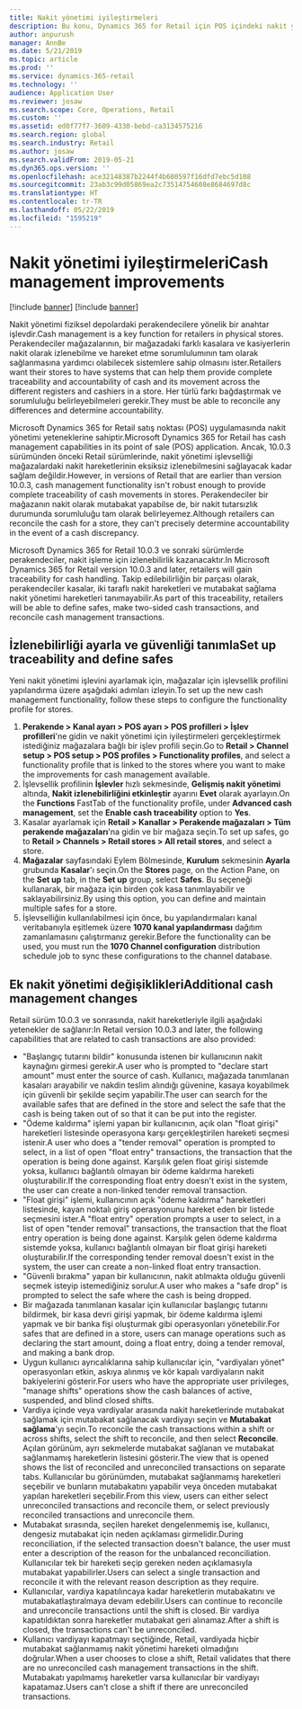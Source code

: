 ```yaml
---
title: Nakit yönetimi iyileştirmeleri
description: Bu konu, Dynamics 365 for Retail için POS içindeki nakit yönetimi iyileştirmelerini açıklar.
author: anpurush
manager: AnnBe
ms.date: 5/21/2019
ms.topic: article
ms.prod: ''
ms.service: dynamics-365-retail
ms.technology: ''
audience: Application User
ms.reviewer: josaw
ms.search.scope: Core, Operations, Retail
ms.custom: ''
ms.assetid: ed0f77f7-3609-4330-bebd-ca3134575216
ms.search.region: global
ms.search.industry: Retail
ms.author: josaw
ms.search.validFrom: 2019-05-21
ms.dyn365.ops.version: ''
ms.openlocfilehash: ace32148387b2244f4b600597f16dfd7ebc5d108
ms.sourcegitcommit: 23ab3c99d05869ea2c73514754608e8684697d8c
ms.translationtype: HT
ms.contentlocale: tr-TR
ms.lasthandoff: 05/22/2019
ms.locfileid: "1595219"
---
```

# <a name="cash-management-improvements"></a><span data-ttu-id="3b2ff-103">Nakit yönetimi iyileştirmeleri</span><span class="sxs-lookup"><span data-stu-id="3b2ff-103">Cash management improvements</span></span>

[!include [banner](includes/banner.md)]
[!include [banner](../includes/preview-banner.md)]

<span data-ttu-id="3b2ff-104">Nakit yönetimi fiziksel depolardaki perakendecilere yönelik bir anahtar işlevdir.</span><span class="sxs-lookup"><span data-stu-id="3b2ff-104">Cash management is a key function for retailers in physical stores.</span></span> <span data-ttu-id="3b2ff-105">Perakendeciler mağazalarının, bir mağazadaki farklı kasalara ve kasiyerlerin nakit olarak izlenebilme ve hareket etme sorumlulumının tam olarak sağlanmasına yardımcı olabilecek sistemlere sahip olmasını ister.</span><span class="sxs-lookup"><span data-stu-id="3b2ff-105">Retailers want their stores to have systems that can help them provide complete traceability and accountability of cash and its movement across the different registers and cashiers in a store.</span></span> <span data-ttu-id="3b2ff-106">Her türlü farkı bağdaştırmak ve sorumluluğu belirleyebilmeleri gerekir.</span><span class="sxs-lookup"><span data-stu-id="3b2ff-106">They must be able to reconcile any differences and determine accountability.</span></span>

<span data-ttu-id="3b2ff-107"> Microsoft Dynamics 365 for Retail satış noktası (POS) uygulamasında nakit yönetimi yeteneklerine sahiptir.</span><span class="sxs-lookup"><span data-stu-id="3b2ff-107">Microsoft Dynamics 365 for Retail has cash management capabilities in its point of sale (POS) application.</span></span> <span data-ttu-id="3b2ff-108">Ancak, 10.0.3 sürümünden önceki Retail sürümlerinde, nakit yönetimi işlevselliği mağazalardaki nakit hareketlerinin eksiksiz izlenebilmesini sağlayacak kadar sağlam değildir.</span><span class="sxs-lookup"><span data-stu-id="3b2ff-108">However, in versions of Retail that are earlier than version 10.0.3, cash management functionality isn't robust enough to provide complete traceability of cash movements in stores.</span></span> <span data-ttu-id="3b2ff-109">Perakendeciler bir mağazanın nakit olarak mutabakat yapabilse de, bir nakit tutarsızlık durumunda sorumluluğu tam olarak belirleyemez.</span><span class="sxs-lookup"><span data-stu-id="3b2ff-109">Although retailers can reconcile the cash for a store, they can't precisely determine accountability in the event of a cash discrepancy.</span></span>

<span data-ttu-id="3b2ff-110">Microsoft Dynamics 365 for Retail 10.0.3 ve sonraki sürümlerde perakendeciler, nakit işleme için izlenebilirlik kazanacaktır.</span><span class="sxs-lookup"><span data-stu-id="3b2ff-110">In Microsoft Dynamics 365 for Retail version 10.0.3 and later, retailers will gain traceability for cash handling.</span></span> <span data-ttu-id="3b2ff-111">Takip edilebilirliğin bir parçası olarak, perakendeciler kasalar, iki taraflı nakit hareketleri ve mutabakat sağlama nakit yönetimi hareketleri tanımayabilir.</span><span class="sxs-lookup"><span data-stu-id="3b2ff-111">As part of this traceability, retailers will be able to define safes, make two-sided cash transactions, and reconcile cash management transactions.</span></span>

## <a name="set-up-traceability-and-define-safes"></a><span data-ttu-id="3b2ff-112">İzlenebilirliği ayarla ve güvenliği tanımla</span><span class="sxs-lookup"><span data-stu-id="3b2ff-112">Set up traceability and define safes</span></span>

<span data-ttu-id="3b2ff-113">Yeni nakit yönetimi işlevini ayarlamak için, mağazalar için işlevsellik profilini yapılandırma üzere aşağıdaki adımları izleyin.</span><span class="sxs-lookup"><span data-stu-id="3b2ff-113">To set up the new cash management functionality, follow these steps to configure the functionality profile for stores.</span></span>

1. <span data-ttu-id="3b2ff-114">**Perakende \> Kanal ayarı \> POS ayarı \> POS profilleri \> İşlev profilleri**'ne gidin ve nakit yönetimi için iyileştirmeleri gerçekleştirmek istediğiniz mağazalara bağlı bir işlev profili seçin.</span><span class="sxs-lookup"><span data-stu-id="3b2ff-114">Go to **Retail \> Channel setup \> POS setup \> POS profiles \> Functionality profiles**, and select a functionality profile that is linked to the stores where you want to make the improvements for cash management available.</span></span>
2. <span data-ttu-id="3b2ff-115">İşlevsellik profilinin **İşlevler** hızlı sekmesinde, **Gelişmiş nakit yönetimi** altında, **Nakit izlenebilirliğini etkinleştir** ayarını **Evet** olarak ayarlayın.</span><span class="sxs-lookup"><span data-stu-id="3b2ff-115">On the **Functions** FastTab of the functionality profile, under **Advanced cash management**, set the **Enable cash traceability** option to **Yes**.</span></span>
3. <span data-ttu-id="3b2ff-116">Kasalar ayarlamak için **Retail \> Kanallar \> Perakende mağazaları \> Tüm perakende mağazaları**'na gidin ve bir mağaza seçin.</span><span class="sxs-lookup"><span data-stu-id="3b2ff-116">To set up safes, go to **Retail \> Channels \> Retail stores \> All retail stores**, and select a store.</span></span>
4. <span data-ttu-id="3b2ff-117">**Mağazalar** sayfasındaki Eylem Bölmesinde, **Kurulum** sekmesinin **Ayarla** grubunda **Kasalar**'ı seçin.</span><span class="sxs-lookup"><span data-stu-id="3b2ff-117">On the **Stores** page, on the Action Pane, on the **Set up** tab, in the **Set up** group, select **Safes**.</span></span> <span data-ttu-id="3b2ff-118">Bu seçeneği kullanarak, bir mağaza için birden çok kasa tanımlayabilir ve saklayabilirsiniz.</span><span class="sxs-lookup"><span data-stu-id="3b2ff-118">By using this option, you can define and maintain multiple safes for a store.</span></span>
4. <span data-ttu-id="3b2ff-119">İşlevselliğin kullanılabilmesi için önce, bu yapılandırmaları kanal veritabanıyla eşitlemek üzere **1070 kanal yapılandırması** dağıtım zamanlamasını çalıştırmanız gerekir.</span><span class="sxs-lookup"><span data-stu-id="3b2ff-119">Before the functionality can be used, you must run the **1070 Channel configuration** distribution schedule job to sync these configurations to the channel database.</span></span>

## <a name="additional-cash-management-changes"></a><span data-ttu-id="3b2ff-120">Ek nakit yönetimi değişiklikleri</span><span class="sxs-lookup"><span data-stu-id="3b2ff-120">Additional cash management changes</span></span>

<span data-ttu-id="3b2ff-121">Retail sürüm 10.0.3 ve sonrasında, nakit hareketleriyle ilgili aşağıdaki yetenekler de sağlanır:</span><span class="sxs-lookup"><span data-stu-id="3b2ff-121">In Retail version 10.0.3 and later, the following capabilities that are related to cash transactions are also provided:</span></span>

- <span data-ttu-id="3b2ff-122">"Başlangıç tutarını bildir" konusunda istenen bir kullanıcının nakit kaynağını girmesi gerekir.</span><span class="sxs-lookup"><span data-stu-id="3b2ff-122">A user who is prompted to "declare start amount" must enter the source of cash.</span></span> <span data-ttu-id="3b2ff-123">Kullanıcı, mağazada tanımlanan kasaları arayabilir ve nakdin teslim alındığı güvenine, kasaya koyabilmek için güvenli bir şekilde seçim yapabilir.</span><span class="sxs-lookup"><span data-stu-id="3b2ff-123">The user can search for the available safes that are defined in the store and select the safe that the cash is being taken out of so that it can be put into the register.</span></span>
- <span data-ttu-id="3b2ff-124">"Ödeme kaldırma" işlemi yapan bir kullanıcının, açık olan "float girişi" hareketleri listesinde operasyona karşı gerçekleştirilen hareketi seçmesi istenir.</span><span class="sxs-lookup"><span data-stu-id="3b2ff-124">A user who does a "tender removal" operation is prompted to select, in a list of open "float entry" transactions, the transaction that the operation is being done against.</span></span> <span data-ttu-id="3b2ff-125">Karşılık gelen float girişi sistemde yoksa, kullanıcı bağlantılı olmayan bir ödeme kaldırma hareketi oluşturabilir.</span><span class="sxs-lookup"><span data-stu-id="3b2ff-125">If the corresponding float entry doesn't exist in the system, the user can create a non-linked tender removal transaction.</span></span>
- <span data-ttu-id="3b2ff-126">"Float girişi" işlemi, kullanıcının açık "ödeme kaldırma" hareketleri listesinde, kayan noktalı giriş operasyonunu hareket eden bir listede seçmesini ister.</span><span class="sxs-lookup"><span data-stu-id="3b2ff-126">A "float entry" operation prompts a user to select, in a list of open "tender removal" transactions, the transaction that the float entry operation is being done against.</span></span> <span data-ttu-id="3b2ff-127">Karşılık gelen ödeme kaldırma sistemde yoksa, kullanıcı bağlantılı olmayan bir float girişi hareketi oluşturabilir.</span><span class="sxs-lookup"><span data-stu-id="3b2ff-127">If the corresponding tender removal doesn't exist in the system, the user can create a non-linked float entry transaction.</span></span>
- <span data-ttu-id="3b2ff-128">"Güvenli bırakma" yapan bir kullanıcının, nakit atılmakta olduğu güvenli seçmek isteyip istemediğiniz sorulur.</span><span class="sxs-lookup"><span data-stu-id="3b2ff-128">A user who makes a "safe drop" is prompted to select the safe where the cash is being dropped.</span></span>
- <span data-ttu-id="3b2ff-129">Bir mağazada tanımlanan kasalar için kullanıcılar başlangıç tutarını bildirmek, bir kasa devri girişi yapmak, bir ödeme kaldırma işlemi yapmak ve bir banka fişi oluşturmak gibi operasyonları yönetebilir.</span><span class="sxs-lookup"><span data-stu-id="3b2ff-129">For safes that are defined in a store, users can manage operations such as declaring the start amount, doing a float entry, doing a tender removal, and making a bank drop.</span></span>
- <span data-ttu-id="3b2ff-130">Uygun kullanıcı ayrıcalıklarına sahip kullanıcılar için, "vardiyaları yönet" operasyonları etkin, askıya alınmış ve kör kapalı vardiyaların nakit bakiyelerini gösterir.</span><span class="sxs-lookup"><span data-stu-id="3b2ff-130">For users who have the appropriate user privileges, "manage shifts" operations show the cash balances of active, suspended, and blind closed shifts.</span></span>
- <span data-ttu-id="3b2ff-131">Vardiya içinde veya vardiyalar arasında nakit hareketlerinde mutabakat sağlamak için mutabakat sağlanacak vardiyayı seçin ve **Mutabakat sağlama**'yı seçin.</span><span class="sxs-lookup"><span data-stu-id="3b2ff-131">To reconcile the cash transactions within a shift or across shifts, select the shift to reconcile, and then select **Reconcile**.</span></span> <span data-ttu-id="3b2ff-132">Açılan görünüm, ayrı sekmelerde mutabakat sağlanan ve mutabakat sağlanmamış hareketlerin listesini gösterir.</span><span class="sxs-lookup"><span data-stu-id="3b2ff-132">The view that is opened shows the list of reconciled and unreconciled transactions on separate tabs.</span></span> <span data-ttu-id="3b2ff-133">Kullanıcılar bu görünümden, mutabakat sağlanmamış hareketleri seçebilir ve bunların mutabakatını yapabilir veya önceden mutabakat yapılan hareketleri seçebilir.</span><span class="sxs-lookup"><span data-stu-id="3b2ff-133">From this view, users can either select unreconciled transactions and reconcile them, or select previously reconciled transactions and unreconcile them.</span></span>
- <span data-ttu-id="3b2ff-134">Mutabakat sırasında, seçilen hareket dengelenmemiş ise, kullanıcı, dengesiz mutabakat için neden açıklaması girmelidir.</span><span class="sxs-lookup"><span data-stu-id="3b2ff-134">During reconciliation, if the selected transaction doesn't balance, the user must enter a description of the reason for the unbalanced reconciliation.</span></span> <span data-ttu-id="3b2ff-135">Kullanıcılar tek bir hareketi seçip gereken neden açıklamasıyla mutabakat yapabilirler.</span><span class="sxs-lookup"><span data-stu-id="3b2ff-135">Users can select a single transaction and reconcile it with the relevant reason description as they require.</span></span>
- <span data-ttu-id="3b2ff-136">Kullanıcılar, vardiya kapatılıncaya kadar hareketlerin mutabakatını ve mutabakatlaştıralmaya devam edebilir.</span><span class="sxs-lookup"><span data-stu-id="3b2ff-136">Users can continue to reconcile and unreconcile transactions until the shift is closed.</span></span> <span data-ttu-id="3b2ff-137">Bir vardiya kapatıldıktan sonra hareketler mutabakat geri alınamaz.</span><span class="sxs-lookup"><span data-stu-id="3b2ff-137">After a shift is closed, the transactions can't be unreconciled.</span></span>
- <span data-ttu-id="3b2ff-138">Kullanıcı vardiyayı kapatmayı seçtiğinde, Retail, vardiyada hiçbir mutabakat sağlanmamış nakit yönetimi hareketi olmadığını doğrular.</span><span class="sxs-lookup"><span data-stu-id="3b2ff-138">When a user chooses to close a shift, Retail validates that there are no unreconciled cash management transactions in the shift.</span></span> <span data-ttu-id="3b2ff-139">Mutabakatı yapılmamış hareketler varsa kullanıcılar bir vardiyayı kapatamaz.</span><span class="sxs-lookup"><span data-stu-id="3b2ff-139">Users can't close a shift if there are unreconciled transactions.</span></span>
